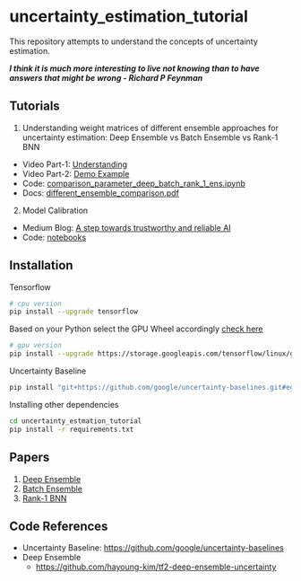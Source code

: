 # uncertainty_estimation_tutorial
This repository attempts to understand the concepts of uncertainty estimation.

***I think it is much more interesting to live not knowing than to have answers that might be wrong - Richard P Feynman***

## Tutorials
1. Understanding weight matrices of different ensemble approaches for uncertainty estimation: Deep Ensemble vs Batch Ensemble vs Rank-1 BNN
  - Video Part-1: [Understanding](https://www.youtube.com/watch?v=KZNrVt8Vspc&t=401s) 
  - Video Part-2: [Demo Example](https://www.youtube.com/watch?v=4t4eEAGRJ8s)
  - Code: [comparison_parameter_deep_batch_rank_1_ens.ipynb](https://github.com/anujshah1003/uncertainty_estimation_tutorial/blob/main/comparison_parameter_deep_batch_rank_1_ens.ipynb)
  - Docs: [different_ensemble_comparison.pdf](https://github.com/anujshah1003/uncertainty_estimation_tutorial/blob/main/supporting_docs/different_ensemble_comparison.pdf)

2. Model Calibration
  - Medium Blog: [A step towards trustworthy and reliable AI](https://medium.com/@anuj_shah/model-calibration-a-step-towards-trustworthy-and-reliable-ai-1181f2fef2c3)
  - Code: [notebooks](https://github.com/anujshah1003/uncertainty_estimation_tutorial/tree/model_calibration/model_calibration/notebooks)
## Installation

Tensorflow
```bash
# cpu version 
pip install --upgrade tensorflow
```
Based on your Python select the GPU Wheel accordingly [check here](https://www.tensorflow.org/install/pip)
```bash
# gpu version
pip install --upgrade https://storage.googleapis.com/tensorflow/linux/gpu/tensorflow_gpu-2.8.0-cp37-cp37m-manylinux2010_x86_64.whl
```
Uncertainty Baseline
```bash
pip install "git+https://github.com/google/uncertainty-baselines.git#egg=uncertainty_baselines"
```
Installing other dependencies
```bash
cd uncertainty_estmation_tutorial
pip install -r requirements.txt
```

## Papers
1. [Deep Ensemble](https://arxiv.org/abs/1612.01474)
2. [Batch Ensemble](https://arxiv.org/abs/2002.06715)
3. [Rank-1 BNN](https://arxiv.org/pdf/2005.07186.pdf)

## Code References
* Uncertainty Baseline: https://github.com/google/uncertainty-baselines
* Deep Ensemble
    * https://github.com/hayoung-kim/tf2-deep-ensemble-uncertainty
